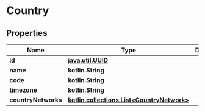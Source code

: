 
# Country

## Properties
Name | Type | Description | Notes
------------ | ------------- | ------------- | -------------
**id** | [**java.util.UUID**](java.util.UUID.md) |  |  [optional]
**name** | **kotlin.String** |  |  [optional]
**code** | **kotlin.String** |  |  [optional]
**timezone** | **kotlin.String** |  |  [optional]
**countryNetworks** | [**kotlin.collections.List&lt;CountryNetwork&gt;**](CountryNetwork.md) |  |  [optional]



